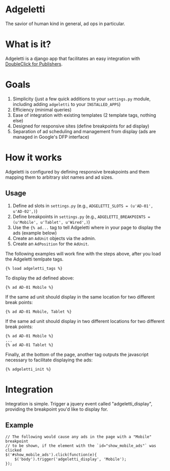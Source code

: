 Adgeletti
=========

The savior of human kind in general, ad ops in particular.

What is it?
==========

Adgeletti is a django app that facilitates an easy integration with [DoubleClick for Publishers](http://www.google.com/doubleclick/publishers/solutions/ad-serving.html "DFP").

Goals
=========

1.  Simplicity (just a few quick additions to your `settings.py` module, including adding `adgeletti` to your `INSTALLED_APPS`)
2.  Efficiency (minimal queries)
3.  Ease of integration with existing templates (2 template tags, nothing else)
4.  Designed for responsive sites (define breakpoints for ad display)
5.  Separation of ad scheduling and management from display (ads are managed in Google's DFP interface)

How it works
============

Adgeletti is configured by defining responsive breakpoints and them mapping them to arbitrary slot names and ad sizes.

Usage
-----

1.  Define ad slots in `settings.py` (e.g., `ADGELETTI_SLOTS = (u'AD-01', u'AD-02',)`)
2.  Define breakpoints in `settings.py` (e.g., `ADGELETTI_BREAKPOINTS = (u'Mobile', u'Tablet', u'Wired',)`)
3.  Use the `{% ad...` tag to tell Adgeletti where in your page to display the ads (example below)
4.  Create an `AdUnit` objects via the admin.
5.  Create an `AdPosition` for the `AdUnit`.

The following examples will work fine with the steps above, after you load the Adgeletti temlpate tags.

    {% load adgeletti_tags %}

To display the ad defined above:

    {% ad AD-01 Mobile %}

If the same ad unit should display in the same location for two different break points:

    {% ad AD-01 Mobile, Tablet %}

If the same ad unit should display in two different locations for two different break points:

    {% ad AD-01 Mobile %}
    ...
    {% ad AD-01 Tablet %}

Finally, at the bottom of the page, another tag outputs the javascript necessary to facilitate displaying the ads:

    {% adgeletti_init %}

Integration
===========

Integration is simple. Trigger a jquery event called "adgeletti_display", providing the breakpoint you'd like to display for.

Example
-------

    // The following would cause any ads in the page with a "Mobile" breakpoint
    // to be shown, if the element with the `id="show_mobile_ads"` was clicked
    $('#show_mobile_ads').click(function(e){
        $('body').trigger('adgeletti_display', 'Mobile');
    });
